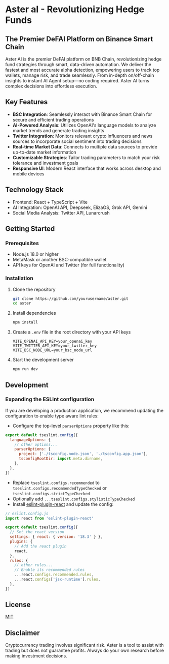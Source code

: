 # Aster aI - Revolutionizing Hedge Funds 

## The Premier DeFAI Platform on Binance Smart Chain

Aster AI is the premier DeFAI platform on BNB Chain, revolutionizing hedge fund strategies through smart, data-driven automation. We deliver the fastest and most accurate alpha detection, empowering users to track top wallets, manage risk, and trade seamlessly. From in-depth on/off-chain insights to instant AI Agent setup—no coding required. Aster AI turns complex decisions into effortless execution.

## Key Features

- **BSC Integration**: Seamlessly interact with Binance Smart Chain for secure and efficient trading operations
- **AI-Powered Analysis**: Utilizes OpenAI's language models to analyze market trends and generate trading insights
- **Twitter Integration**: Monitors relevant crypto influencers and news sources to incorporate social sentiment into trading decisions
- **Real-time Market Data**: Connects to multiple data sources to provide up-to-date market information
- **Customizable Strategies**: Tailor trading parameters to match your risk tolerance and investment goals
- **Responsive UI**: Modern React interface that works across desktop and mobile devices

## Technology Stack

- Frontend: React + TypeScript + Vite
- AI Integration: OpenAI API, Deepseek, ElizaOS, Grok API, Gemini
- Social Media Analysis: Twitter API, Lunarcrush 

## Getting Started

### Prerequisites

- Node.js 18.0 or higher
- MetaMask or another BSC-compatible wallet
- API keys for OpenAI and Twitter (for full functionality)

### Installation

1. Clone the repository
   ```bash
   git clone https://github.com/yourusername/aster.git
   cd aster
   ```

2. Install dependencies
   ```bash
   npm install
   ```

3. Create a `.env` file in the root directory with your API keys
   ```
   VITE_OPENAI_API_KEY=your_openai_key
   VITE_TWITTER_API_KEY=your_twitter_key
   VITE_BSC_NODE_URL=your_bsc_node_url
   ```

4. Start the development server
   ```bash
   npm run dev
   ```

## Development

### Expanding the ESLint configuration

If you are developing a production application, we recommend updating the configuration to enable type aware lint rules:

- Configure the top-level `parserOptions` property like this:

```js
export default tseslint.config({
  languageOptions: {
    // other options...
    parserOptions: {
      project: ['./tsconfig.node.json', './tsconfig.app.json'],
      tsconfigRootDir: import.meta.dirname,
    },
  },
})
```

- Replace `tseslint.configs.recommended` to `tseslint.configs.recommendedTypeChecked` or `tseslint.configs.strictTypeChecked`
- Optionally add `...tseslint.configs.stylisticTypeChecked`
- Install [eslint-plugin-react](https://github.com/jsx-eslint/eslint-plugin-react) and update the config:

```js
// eslint.config.js
import react from 'eslint-plugin-react'

export default tseslint.config({
  // Set the react version
  settings: { react: { version: '18.3' } },
  plugins: {
    // Add the react plugin
    react,
  },
  rules: {
    // other rules...
    // Enable its recommended rules
    ...react.configs.recommended.rules,
    ...react.configs['jsx-runtime'].rules,
  },
})
```

## License

[MIT](LICENSE)

## Disclaimer

Cryptocurrency trading involves significant risk. Aster is a tool to assist with trading but does not guarantee profits. Always do your own research before making investment decisions.
